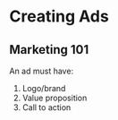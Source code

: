 # Creating Ads

## Marketing 101

An ad must have:
1. Logo/brand
2. Value proposition
3. Call to action

